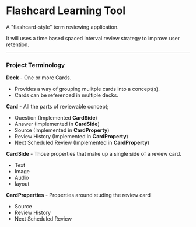 # Flashcard Learning Tool
A "flashcard-style" term reviewing application.  

It will uses a time based spaced interval review strategy to improve user retention.

---

### Project Terminology
**Deck** - One or more Cards.  
* Provides a way of grouping mulitple cards into a concept(s).  
* Cards can be referenced in multiple decks.

**Card** - All the parts of reviewable concept;
* Question (Implemented **CardSide**)
* Answer (Implemented in **CardSide**)
* Source (Implemented in **CardProperty**)
* Review History (Implemented in **CardProperty**)
* Next Scheduled Review (Implemented in **CardProperty**)

**CardSide** - Those properties that make up a single side of a review card.
* Text
* Image
* Audio
* layout

**CardProperties** - Properties around studing the review card
* Source
* Review History
* Next Scheduled Review

